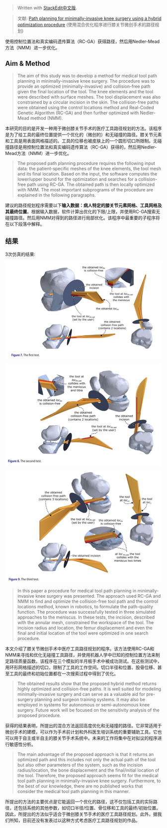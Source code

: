 


> Written with [StackEdit中文版](https://stackedit.cn/).

> 文献:  [Path planning for minimally-invasive knee surgery using a hybrid optimization procedure](https://www.tandfonline.com/doi/abs/10.1080/10255842.2017.1423289) (使用混合优化程序进行膝关节微创手术的路径规划)

使用控制位置法和真实编码遗传算法（RC-GA）获得路径，然后用Nedler-Mead方法（NMM）进一步优化。

## Aim & Method
> The aim of this study was to develop a method for medical tool path planning in minimally-invasive knee surgery. The procedure was to provide an optimized (minimally-invasive) and collision-free path given the final location of the tool. The knee elements and the tool were described with surface meshes. The tool displacement was also constrained by a circular incision in the skin. The collision-free paths were obtained using the control locations method and Real-Coded Genetic Algorithm (RC-GA) and then further optimized with Nedler-Mead method (NMM).

本研究的目的是开发一种用于微创膝关节手术的医疗工具路径规划的方法。该程序是为了给工具的最终位置提供一个优化的（微创的）和无碰撞的路径。膝关节元素和工具是用表面网格描述的。工具的位移也被皮肤上的一个圆形切口所限制。无碰撞路径是用控制位置法和真实编码遗传算法（RC-GA）获得的，然后用Nedler-Mead方法（NMM）进一步优化。

> The proposed path planning procedure requires the following input data: the patient-specific meshes of the knee elements, the tool mesh and its final location. Based on the input, the software computes the lower/upper bound for the optimization and searches for a collision-free path using RC-GA. The obtained path is then locally optimized with NMM. The most important subprograms of the procedure are explained in the following paragraphs.

建议的路径规划程序需要以下**输入数据：病人特定的膝关节元素网格、工具网格及其最终位置**。根据输入数据，软件计算出优化的下限/上限，并使用RC-GA搜索无碰撞路径。然后用NMM对得到的路径进行局部优化。该程序中最重要的子程序将在以下段落中解释。

## 结果

3次仿真的结果: 

![输入图片说明](https://raw.githubusercontent.com/yn-yn/image1/master/2022/10/26/nMM0ZXMpaJaIQa2E.png)

![输入图片说明](https://raw.githubusercontent.com/yn-yn/image1/master/2022/10/26/puhXF4Jg6z8yqfnS.png)

![输入图片说明](https://raw.githubusercontent.com/yn-yn/image1/master/2022/10/26/grqvBpydnxBNqKW0.png)

> In this paper a procedure for medical tool path planning in minimally-invasive knee surgery was presented. The approach used RC-GA and NMM to find and optimize the collision-free tool path and the control locations method, known in robotics, to formulate the path-quality function. The procedure was successfully tested in three simulated approaches to the meniscus. In these tests, the incision, described with the annular mesh, constrained the workspace of the tool. The incision radius and location, the femur displacement and even the final and initial location of the tool were optimized in one search procedure.

本文介绍了膝关节微创手术中医疗工具路径规划的程序。该方法使用RC-GA和NMM来寻找和优化无碰撞工具路径，并使用机器人学中已知的控制位置方法来制定路径质量函数。该程序在三个模拟的半月板手术中被成功测试。在这些测试中，用环形网格描述的切口，限制了工具的工作空间。切口半径和位置、股骨位移、甚至工具的最终和初始位置都在一次搜索过程中得到了优化。

> The obtained results show that the proposed hybrid method returns highly optimized and collision-free paths. It is well suited for modeling minimally-invasive surgery and can serve as a valuable aid for pre-surgery planning and surgeon training systems. It may also be employed in systems for autonomous or semi-autonomous knee surgery. Future work will be focused on the sensitivity analysis of the proposed procedure.

获得的结果表明，所提出的混合方法返回高度优化和无碰撞的路径。它非常适用于微创手术的建模，可以作为手术前计划和外科医生培训系统的重要辅助工具。它也可以用于自主或半自主的膝关节手术系统中。未来的工作将集中在对拟议的程序进行敏感性分析。

> The main advantage of the proposed approach is that it returns an optimized path and this includes not only the actual path of the tool but also other parameters of the system, such as the incision radius/location, the bone displacement and the final/initial location of the tool. Therefore, the proposed approach seems fit for the medical tool path planning in minimally-invasive knee surgery. Furthermore, to the best of our knowledge, there are no published works that consider the medical tool path planning in this manner.

所提出的方法的主要优点是它能返回一个优化的路径，这不仅包括工具的实际路径，还包括系统的其他参数，如切口半径/位置、骨位移和工具的最终/初始位置。因此，所提出的方法似乎适合于微创膝关节手术的医疗工具路径规划。此外，据我们所知，目前还没有发表过以这种方式考虑医疗工具路径规划的作品。
<!--stackedit_data:
eyJoaXN0b3J5IjpbMTM2NDQ3MTI1NCwtMTg3MDMyMjAwLDE3MT
YyNzY5NzUsMzA1OTgyMTkyLC03OTY2Nzc1MjQsLTcxMjQxMTg0
Nl19
-->